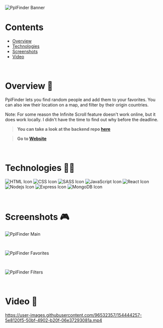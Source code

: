 ![PplFinder Banner](https://i.ibb.co/4Nj46gJ/ppl-finder-banner.png)

# Contents

- [Overview](#overview-)
- [Technologies](#technologies-)
- [Screenshots](#screenshots-)
- [Video](#video-)

<br />

# Overview 👋

PplFinder lets you find random people and add them to your favorites. You can also iew their location on a map, and filter by their origin countries.

Note: For some reason the Infinite Scroll feature doesn't work online, but it does work locally. I didn't have the time to find out why before the deadline.

> **You can take a look at the backend repo [here](https://github.com/gilgg/PplFinder)**

> **Go to [Website](https://gilgg.github.io/PplFinder/)**

<br />

# Technologies 👨‍💻

![HTML Icon](https://i.ibb.co/9tyHGr7/html-logo.png, "HTML")
![CSS Icon](https://i.ibb.co/b3QNSgX/css-logo.png, "CSS")
![SASS Icon](https://i.ibb.co/2M5yfGb/sass-logo.png, "SASS")
![JavaScript Icon](https://i.ibb.co/L5RS8g1/Group-11.png, "JavaScript")
![React Icon](https://i.ibb.co/BBFKyz9/Group-9.png, "React")
![Nodejs Icon](https://i.ibb.co/1KjfZ9L/Group-8.png, "Nodejs")
![Express Icon](https://i.ibb.co/4J71gTL/express-logo.png, "Express")
![MongoDB Icon](https://i.ibb.co/KXG94Kc/Group-10.png, "MongoDB")

<br />

# Screenshots 🎮

![PplFinder Main](https://i.ibb.co/2nRF6zr/ppl-finder-1.png)

<br />

![PplFinder Favorites](https://i.ibb.co/k0sjYpc/ppl-finder-2.png)

<br />

![PplFinder Filters](https://i.ibb.co/RjpNtjT/ppl-finder-3.png)

<br />

# Video 🎥

https://user-images.githubusercontent.com/96532357/154444257-5e8120f5-50bf-4902-b20f-06e37293081a.mp4
